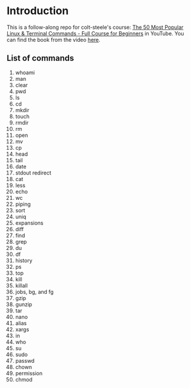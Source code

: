 # Introduction

This is a follow-along repo for colt-steele's course: [The 50 Most Popular Linux & Terminal Commands - Full Course for Beginners](https://www.youtube.com/watch?v=ZtqBQ68cfJc) in YouTube. You can find the book from the video [here](https://www.freecodecamp.org/news/the-linux-commands-handbook/).

## List of commands

1. whoami
2. man
3. clear
4. pwd
5. ls
6. cd
7. mkdir
8. touch
9. rmdir
10. rm
11. open
12. mv
13. cp
14. head
15. tail
16. date
17. stdout redirect
18. cat
19. less
20. echo
21. wc
22. piping
23. sort
24. uniq
25. expansions
26. diff
27. find
28. grep
29. du
30. df
31. history
32. ps
33. top
34. kill
35. killall
36. jobs, bg, and fg
37. gzip
38. gunzip
39. tar
40. nano
41. alias
42. xargs
43. in
44. who
45. su
46. sudo
47. passwd
48. chown
49. permission
50. chmod